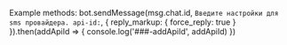 Example methods:
bot.sendMessage(msg.chat.id, `Введите настройки для sms провайдера. api-id:`, {
  reply_markup: {
    force_reply: true
  }
}).then(addApiId => {
  console.log('###-addApiId', addApiId)
})